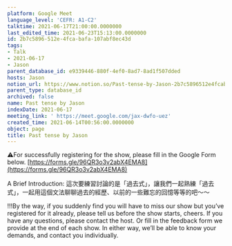 ```yaml
---
platform: Google Meet
language_level: 'CEFR: A1-C2'
talktime: 2021-06-17T21:00:00.0000000
last_edited_time: 2021-06-23T15:13:00.0000000
id: 2b7c5896-512e-4fca-bafa-107abf8ec43d
tags:
- Talk
- 2021-06-17
- Jason
parent_database_id: e9339446-880f-4ef0-8ad7-8ad1f507dded
hosts: Jason
notion_url: https://www.notion.so/Past-tense-by-Jason-2b7c5896512e4fcabafa107abf8ec43d
parent_type: database_id
archived: false
name: Past tense by Jason
indexDate: 2021-06-17
meeting_link: ' https://meet.google.com/jax-dwfo-uez'
created_time: 2021-06-14T00:56:00.0000000
object: page
title: Past tense by Jason
---
```


⚠️For successfully registering for the show, please fill in the Google Form below.
[https://forms.gle/96QR3o3v2abX4EMA8](https://forms.gle/96QR3o3v2abX4EMA8)

A Brief Introduction: 
這次要練習討論的是「過去式」，讓我們一起熟練「過去式」，一起用這個文法聊聊過去的經歷、以前的一些難忘的回憶等等的吧～～

!!!By the way, if you suddenly find you will have to miss our show but you’ve registered for it already, please tell us before the show starts, cheers.
If you have any questions, please contact the host. Or fill in the feedback form we provide at the end of each show. In either way, we’ll be able to know your demands, and contact you individually.


